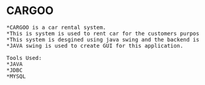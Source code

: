 # CARGOO
<pre>
*CARGOO is a car rental system. 
*This is system is used to rent car for the customers purpose. 
*This system is desgined using java swing and the backend is connected using JDBC with mysql.
*JAVA swing is used to create GUI for this application.

Tools Used:
*JAVA 
*JDBC
*MYSQL

</pre>

